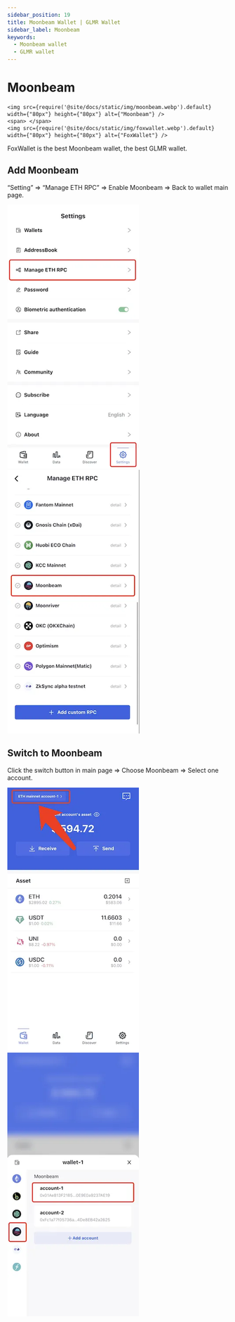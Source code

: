 ```yaml
---
sidebar_position: 19
title: Moonbeam Wallet | GLMR Wallet
sidebar_label: Moonbeam
keywords:
  - Moonbeam wallet
  - GLMR wallet
---
```


# Moonbeam
```mdx-code-block
<img src={require('@site/docs/static/img/moonbeam.webp').default} width={"80px"} height={"80px"} alt={"Moonbeam"} />
<span> </span>
<img src={require('@site/docs/static/img/foxwallet.webp').default} width={"80px"} height={"80px"} alt={"FoxWallet"} />
```
FoxWallet is the best Moonbeam wallet, the best GLMR wallet.

## Add Moonbeam

“Setting” => “Manage ETH RPC” => Enable Moonbeam => Back to wallet main page.

![](../img/manage-eth-rpc.webp)![](../img/add-moonbeam.webp)

## Switch to Moonbeam

Click the switch button in main page => Choose Moonbeam => Select one
account.

![](../img/switch-network.webp)![](../img/switch-moonbeam.webp)